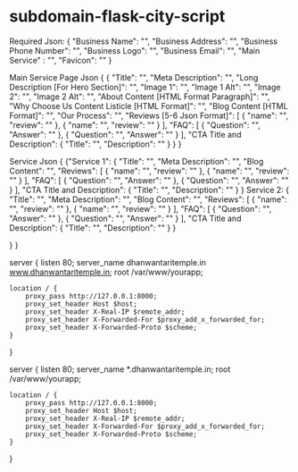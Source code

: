 # subdomain-flask-city-script


Required Json: 
 {
    "Business Name": "",
    "Business Address": "",
    "Business Phone Number": "",
    "Business Logo": "",
    "Business Email": "",
    "Main Service" : "",
    "Favicon": ""
 }
 
Main Service Page Json {
 {
    "Title": "",
    "Meta Description": "",
    "Long Description [For Hero Section]": "",
    "Image 1": "",
    "Image 1 Alt": "",
    "Image 2": "",
    "Image 2 Alt": "",
    "About Content [HTML Format Paragraph]": "",
    "Why Choose Us Content Listicle [HTML Format]": "",
    "Blog Content [HTML Format]": "",
    "Our Process": "",
    "Reviews [5-6 Json Format]": [
      {
        "name": "",
        "review": ""
      },
      {
        "name": "",
        "review": ""
      }
    ],
    "FAQ": [
      {
        "Question": "",
        "Answer": ""
      },
      {
        "Question": "",
        "Answer": ""
      }
    ],
    "CTA Title and Description": {
      "Title": "",
      "Description": ""
    }
  }
}

  Service Json {
{"Service 1": {
    "Title": "",
    "Meta Description": "",
    "Blog Content": "",
    "Reviews": [
      {
        "name": "",
        "review": ""
      },
      {
        "name": "",
        "review": ""
      }
    ],
    "FAQ": [
      {
        "Question": "",
        "Answer": ""
      },
      {
        "Question": "",
        "Answer": ""
      }
    ],
    "CTA Title and Description": {
      "Title": "",
      "Description": ""
    }
}
Service 2: {
    "Title": "",
    "Meta Description": "",
    "Blog Content": "",
    "Reviews": [
      {
        "name": "",
        "review": ""
      },
      {
        "name": "",
        "review": ""
      }
    ],
    "FAQ": [
      {
        "Question": "",
        "Answer": ""
      },
      {
        "Question": "",
        "Answer": ""
      }
    ],
    "CTA Title and Description": {
      "Title": "",
      "Description": ""
    }
}

  }
  }



server {
    listen 80;
    server_name dhanwantaritemple.in www.dhanwantaritemple.in;
    root /var/www/yourapp;

    location / {
        proxy_pass http://127.0.0.1:8000;
        proxy_set_header Host $host;
        proxy_set_header X-Real-IP $remote_addr;
        proxy_set_header X-Forwarded-For $proxy_add_x_forwarded_for;
        proxy_set_header X-Forwarded-Proto $scheme;
    }
}

server {
    listen 80;
    server_name *.dhanwantaritemple.in;
    root /var/www/yourapp;

    location / {
        proxy_pass http://127.0.0.1:8000;
        proxy_set_header Host $host;
        proxy_set_header X-Real-IP $remote_addr;
        proxy_set_header X-Forwarded-For $proxy_add_x_forwarded_for;
        proxy_set_header X-Forwarded-Proto $scheme;
    }
}

